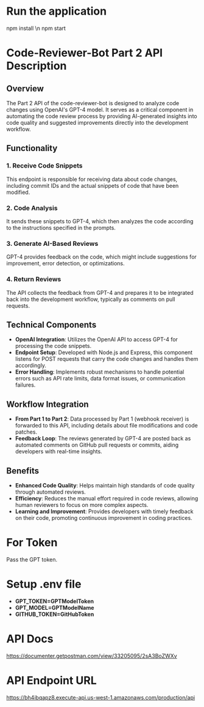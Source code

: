 # Run the application
npm install \n
npm start

# Code-Reviewer-Bot Part 2 API Description

## Overview
The Part 2 API of the code-reviewer-bot is designed to analyze code changes using OpenAI's GPT-4 model. It serves as a critical component in automating the code review process by providing AI-generated insights into code quality and suggested improvements directly into the development workflow.

## Functionality
### 1. Receive Code Snippets
This endpoint is responsible for receiving data about code changes, including commit IDs and the actual snippets of code that have been modified. 

### 2. Code Analysis
It sends these snippets to GPT-4, which then analyzes the code according to the instructions specified in the prompts.

### 3. Generate AI-Based Reviews
GPT-4 provides feedback on the code, which might include suggestions for improvement, error detection, or optimizations.

### 4. Return Reviews
The API collects the feedback from GPT-4 and prepares it to be integrated back into the development workflow, typically as comments on pull requests.

## Technical Components
- **OpenAI Integration**: Utilizes the OpenAI API to access GPT-4 for processing the code snippets.
- **Endpoint Setup**: Developed with Node.js and Express, this component listens for POST requests that carry the code changes and handles them accordingly.
- **Error Handling**: Implements robust mechanisms to handle potential errors such as API rate limits, data format issues, or communication failures.

## Workflow Integration
- **From Part 1 to Part 2**: Data processed by Part 1 (webhook receiver) is forwarded to this API, including details about file modifications and code patches.
- **Feedback Loop**: The reviews generated by GPT-4 are posted back as automated comments on GitHub pull requests or commits, aiding developers with real-time insights.

## Benefits
- **Enhanced Code Quality**: Helps maintain high standards of code quality through automated reviews.
- **Efficiency**: Reduces the manual effort required in code reviews, allowing human reviewers to focus on more complex aspects.
- **Learning and Improvement**: Provides developers with timely feedback on their code, promoting continuous improvement in coding practices.


# For Token
Pass the GPT token.

# Setup .env file
- **GPT_TOKEN=GPTModelToken**
- **GPT_MODEL=GPTModelName**
- **GITHUB_TOKEN=GitHubToken**

# API Docs
https://documenter.getpostman.com/view/33205095/2sA3BoZWXv

# API Endpoint URL
https://bh4ibqapz8.execute-api.us-west-1.amazonaws.com/production/api
